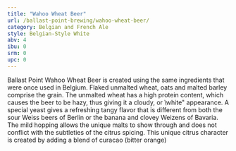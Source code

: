 ```yaml
---
title: "Wahoo Wheat Beer"
url: /ballast-point-brewing/wahoo-wheat-beer/
category: Belgian and French Ale
style: Belgian-Style White
abv: 4
ibu: 0
srm: 0
upc: 0
---
```

Ballast Point Wahoo Wheat Beer is created using the same ingredients that were once used in Belgium. Flaked unmalted wheat, oats and malted barley comprise the grain. The unmalted wheat has a high protein content, which causes the beer to be hazy, thus giving it a cloudy, or \white\" appearance. A special yeast gives a refreshing tangy flavor that is different from both the sour Weiss beers of Berlin or the banana and clovey Weizens of Bavaria. The mild hopping allows the unique malts to show through and does not conflict with the subtleties of the citrus spicing. This unique citrus character is created by adding a blend of curacao (bitter orange)
